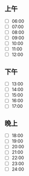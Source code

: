 ## 上午
 
- [ ] 06:00
- [ ] 07:00
- [ ] 08:00
- [ ] 09:00
- [ ] 10:00
- [ ] 11:00
- [ ] 12:00
      
## 下午

- [ ] 13:00
- [ ] 14:00
- [ ] 15:00
- [ ] 16:00
- [ ] 17:00
      
## 晚上

- [ ] 18:00
- [ ] 19:00
- [ ] 20:00
- [ ] 21:00
- [ ] 22:00
- [ ] 23:00
- [ ] 24:00